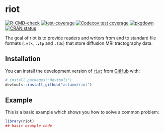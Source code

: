 
<!-- README.md is generated from README.Rmd. Please edit that file -->

# riot

<!-- badges: start -->

[![R-CMD-check](https://github.com/astamm/riot/workflows/R-CMD-check/badge.svg)](https://github.com/astamm/riot/actions)
[![test-coverage](https://github.com/astamm/riot/workflows/test-coverage/badge.svg)](https://github.com/astamm/riot/actions)
[![Codecov test
coverage](https://codecov.io/gh/astamm/riot/branch/master/graph/badge.svg)](https://app.codecov.io/gh/astamm/riot?branch=master)
[![pkgdown](https://github.com/astamm/riot/workflows/pkgdown/badge.svg)](https://github.com/astamm/riot/actions)
[![CRAN
status](https://www.r-pkg.org/badges/version/riot)](https://CRAN.R-project.org/package=riot)
<!-- badges: end -->

The goal of riot is to provide readers and writers from and to standard
file formats (`.vtk`, `.vtp` and `.fds`) that store diffusion MRI
tractography data.

## Installation

You can install the development version of
[`riot`](https://astamm.github.io/riot/) from
[GitHub](https://github.com/) with:

``` r
# install.packages("devtools")
devtools::install_github("astamm/riot")
```

## Example

This is a basic example which shows you how to solve a common problem:

``` r
library(riot)
## basic example code
```
